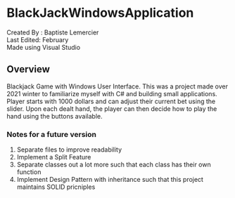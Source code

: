 # BlackJackWindowsApplication

Created By : Baptiste Lemercier  
Last Edited: February  
Made using Visual Studio

## Overview

Blackjack Game with Windows User Interface.
This was a project made over 2021 winter to familiarize myself with C# and building small applications.
Player starts with 1000 dollars and can adjust their current bet using the slider. Upon each dealt hand, the player can then decide how to play the hand using the buttons available.

### Notes for a future version  

1) Separate files to improve readability
2) Implement a Split Feature
3) Separate classes out a lot more such that each class has their own function
4) Implement Design Pattern with inheritance such that this project maintains SOLID pricniples
